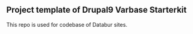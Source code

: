 
## Project template of Drupal9 Varbase Starterkit

This repo is used for codebase of Databur sites.

